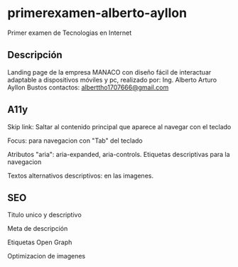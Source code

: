 # primerexamen-alberto-ayllon
Primer examen de Tecnologias en Internet

## Descripción 

Landing page de la empresa MANACO con diseño fácil de interactuar adaptable a dispositivos móviles y pc, realizado por: Ing. Alberto Arturo Ayllon Bustos
contactos: alberttho1707666@gmail.com



## A11y

Skip link: Saltar al contenido principal que aparece al navegar con el teclado
 
Focus: para navegacion con "Tab" del teclado

Atributos "aria": aria-expanded, aria-controls. Etiquetas descriptivas para la navegacion

Textos alternativos descriptivos: en las imagenes.

## SEO

Titulo unico y descriptivo

Meta de descripción

Etiquetas Open Graph

Optimizacion de imagenes